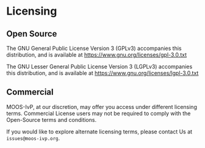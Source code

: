 # Licensing

## Open Source

The GNU General Public License Version 3 (GPLv3) accompanies this distribution, and is available at https://www.gnu.org/licenses/gpl-3.0.txt

The GNU Lesser General Public License Version 3 (LGPLv3) accompanies this distribution, and is available at https://www.gnu.org/licenses/lgpl-3.0.txt

## Commercial

MOOS-IvP, at our discretion, may offer you access under different licensing terms. Commercial License users may not be required to comply with the Open-Source terms and conditions.

If you would like to explore alternate licensing terms, please contact Us at `issues@moos-ivp.org`.